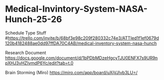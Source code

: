 # Medical-Invintory-System-NASA-Hunch-25-26

Schedule Type Stuff
#https://trello.com/invite/b/68bf3e98c209f280332c74e3/ATTIed1f1ef0679d120b4182488ae0dd97ffDA70C4AB/medical-inventory-system-nasa-hunch

Research Document
https://docs.google.com/document/d/1bPDbMDzeHgcyTJU0ENFX7s9UR9npXHJ3vHZIvmdP6Yc/edit?tab=t.0

Brain Storming (Miro)
https://miro.com/app/board/uXjVJIvb3LU=/
